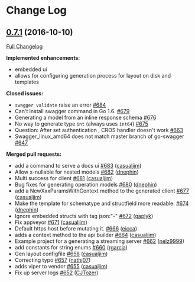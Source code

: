 # Change Log

## [0.7.1](https://github.com/krishna2090/go-swagger/tree/0.7.1) (2016-10-10)
[Full Changelog](https://github.com/krishna2090/go-swagger/compare/0.7.0...0.7.1)

**Implemented enhancements:**

- embedded ui
- allows for configuring generation process for layout on disk and templates

**Closed issues:**

- `swagger validate` raise an error [\#684](https://github.com/krishna2090/go-swagger/issues/684)
- Can't install swagger command in Go 1.6. [\#679](https://github.com/krishna2090/go-swagger/issues/679)
- Generating a model from an inline response schema [\#676](https://github.com/krishna2090/go-swagger/issues/676)
- No way to generate type `int` \(always uses `int64`\) [\#675](https://github.com/krishna2090/go-swagger/issues/675)
- Question: After set authentication , CROS handler doesn't work [\#663](https://github.com/krishna2090/go-swagger/issues/663)
- Swagger\_linux\_amd64 does not match master branch of go-swagger [\#647](https://github.com/krishna2090/go-swagger/issues/647)

**Merged pull requests:**

- add a command to serve a docs ui [\#683](https://github.com/krishna2090/go-swagger/pull/683) ([casualjim](https://github.com/casualjim))
- Allow x-nullable for nested models [\#682](https://github.com/krishna2090/go-swagger/pull/682) ([dnephin](https://github.com/dnephin))
- Multi success for client [\#681](https://github.com/krishna2090/go-swagger/pull/681) ([casualjim](https://github.com/casualjim))
- Bug fixes for generating operation models [\#680](https://github.com/krishna2090/go-swagger/pull/680) ([dnephin](https://github.com/dnephin))
- add a NewXxxParamsWithContext method to the generated client [\#677](https://github.com/krishna2090/go-swagger/pull/677) ([casualjim](https://github.com/casualjim))
- Make the template for schematype and structfield  more readable. [\#674](https://github.com/krishna2090/go-swagger/pull/674) ([dnephin](https://github.com/dnephin))
- Ignore embedded structs with tag json:"-" [\#672](https://github.com/krishna2090/go-swagger/pull/672) ([gaplyk](https://github.com/gaplyk))
- Fix appveyor [\#671](https://github.com/krishna2090/go-swagger/pull/671) ([casualjim](https://github.com/casualjim))
- Default https host before mutating it. [\#666](https://github.com/krishna2090/go-swagger/pull/666) ([eicca](https://github.com/eicca))
- adds a context method to the api builder [\#664](https://github.com/krishna2090/go-swagger/pull/664) ([casualjim](https://github.com/casualjim))
- Example project for a generating a streaming server [\#662](https://github.com/krishna2090/go-swagger/pull/662) ([nelz9999](https://github.com/nelz9999))
- add constants for string enums [\#660](https://github.com/krishna2090/go-swagger/pull/660) ([rgarcia](https://github.com/rgarcia))
- Gen layout configfile [\#658](https://github.com/krishna2090/go-swagger/pull/658) ([casualjim](https://github.com/casualjim))
- Correcting typo [\#657](https://github.com/krishna2090/go-swagger/pull/657) ([nathj07](https://github.com/nathj07))
- adds viper to vendor [\#655](https://github.com/krishna2090/go-swagger/pull/655) ([casualjim](https://github.com/casualjim))
- Fix up server logs [\#652](https://github.com/krishna2090/go-swagger/pull/652) ([CJTozer](https://github.com/CJTozer))

